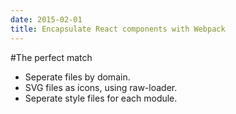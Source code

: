 ```yaml
---
date: 2015-02-01
title: Encapsulate React components with Webpack
---
```


#The perfect match

- Seperate files by domain.
- SVG files as icons, using raw-loader.
- Seperate style files for each module.
